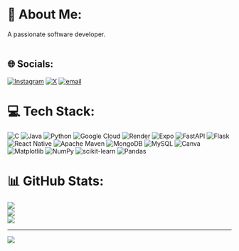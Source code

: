# 💫 About Me:
A passionate software developer.<br><br>


## 🌐 Socials:
[![Instagram](https://img.shields.io/badge/Instagram-%23E4405F.svg?logo=Instagram&logoColor=white)](https://instagram.com/hemanthraj06) [![X](https://img.shields.io/badge/X-black.svg?logo=X&logoColor=white)](https://x.com/hemanthraj06) [![email](https://img.shields.io/badge/Email-D14836?logo=gmail&logoColor=white)](mailto:hemanthrajpulagiri@gmail.com) 

# 💻 Tech Stack:
![C](https://img.shields.io/badge/c-%2300599C.svg?style=flat-square&logo=c&logoColor=white) ![Java](https://img.shields.io/badge/java-%23ED8B00.svg?style=flat-square&logo=openjdk&logoColor=white) ![Python](https://img.shields.io/badge/python-3670A0?style=flat-square&logo=python&logoColor=ffdd54) ![Google Cloud](https://img.shields.io/badge/GoogleCloud-%234285F4.svg?style=flat-square&logo=google-cloud&logoColor=white) ![Render](https://img.shields.io/badge/Render-%46E3B7.svg?style=flat-square&logo=render&logoColor=white) ![Expo](https://img.shields.io/badge/expo-1C1E24?style=flat-square&logo=expo&logoColor=#D04A37) ![FastAPI](https://img.shields.io/badge/FastAPI-005571?style=flat-square&logo=fastapi) ![Flask](https://img.shields.io/badge/flask-%23000.svg?style=flat-square&logo=flask&logoColor=white) ![React Native](https://img.shields.io/badge/react_native-%2320232a.svg?style=flat-square&logo=react&logoColor=%2361DAFB) ![Apache Maven](https://img.shields.io/badge/Apache%20Maven-C71A36?style=flat-square&logo=Apache%20Maven&logoColor=white) ![MongoDB](https://img.shields.io/badge/MongoDB-%234ea94b.svg?style=flat-square&logo=mongodb&logoColor=white) ![MySQL](https://img.shields.io/badge/mysql-4479A1.svg?style=flat-square&logo=mysql&logoColor=white) ![Canva](https://img.shields.io/badge/Canva-%2300C4CC.svg?style=flat-square&logo=Canva&logoColor=white) ![Matplotlib](https://img.shields.io/badge/Matplotlib-%23ffffff.svg?style=flat-square&logo=Matplotlib&logoColor=black) ![NumPy](https://img.shields.io/badge/numpy-%23013243.svg?style=flat-square&logo=numpy&logoColor=white) ![scikit-learn](https://img.shields.io/badge/scikit--learn-%23F7931E.svg?style=flat-square&logo=scikit-learn&logoColor=white) ![Pandas](https://img.shields.io/badge/pandas-%23150458.svg?style=flat-square&logo=pandas&logoColor=white)
# 📊 GitHub Stats:
![](https://github-readme-stats.vercel.app/api?username=Hemanthraj06&theme=shadow_blue&hide_border=true&include_all_commits=true&count_private=true)<br/>
![](https://nirzak-streak-stats.vercel.app/?user=Hemanthraj06&theme=shadow_blue&hide_border=true)<br/>
![](https://github-readme-stats.vercel.app/api/top-langs/?username=Hemanthraj06&theme=shadow_blue&hide_border=true&include_all_commits=true&count_private=true&layout=compact)

---
[![](https://visitcount.itsvg.in/api?id=Hemanthraj06&icon=0&color=0)](https://visitcount.itsvg.in)

